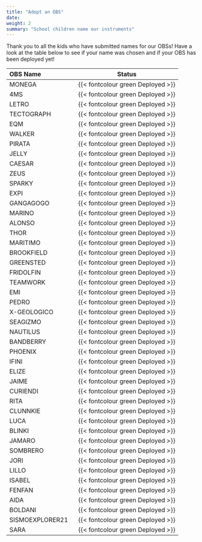 ```yaml
---
title: "Adopt an OBS"
date:
weight: 2
summary: "School children name our instruments"
---
```


Thank you to all the kids who have submitted names for our OBSs!  Have a look at the table below to see if your name was chosen and if your OBS has been deployed yet!

| OBS Name &nbsp;&nbsp;&nbsp;&nbsp;&nbsp;&nbsp;&nbsp;&nbsp;&nbsp;&nbsp;&nbsp;&nbsp;&nbsp;&nbsp;&nbsp;&nbsp;&nbsp;&nbsp; | Status |
| ---------------|--------------------------|
| MONEGA | {{< fontcolour green Deployed >}} |
| 4MS | {{< fontcolour green Deployed >}} |
| LETRO | {{< fontcolour green Deployed >}} |
| TECTOGRAPH | {{< fontcolour green Deployed >}} |
| EQM | {{< fontcolour green Deployed >}} |
| WALKER | {{< fontcolour green Deployed >}} |
| PIRATA | {{< fontcolour green Deployed >}} |
| JELLY | {{< fontcolour green Deployed >}} |
| CAESAR | {{< fontcolour green Deployed >}} |
| ZEUS | {{< fontcolour green Deployed >}} |
| SPARKY | {{< fontcolour green Deployed >}} |
| EXPI | {{< fontcolour green Deployed >}} |
| GANGAGOGO | {{< fontcolour green Deployed >}} |
| MARINO | {{< fontcolour green Deployed >}} |
| ALONSO | {{< fontcolour green Deployed >}} |
| THOR | {{< fontcolour green Deployed >}} |
| MARITIMO | {{< fontcolour green Deployed >}} |
| BROOKFIELD | {{< fontcolour green Deployed >}} |
| GREENSTED | {{< fontcolour green Deployed >}} |
| FRIDOLFIN | {{< fontcolour green Deployed >}} |
| TEAMWORK | {{< fontcolour green Deployed >}} |
| EMI | {{< fontcolour green Deployed >}} |
| PEDRO | {{< fontcolour green Deployed >}} |
| X-GEOLOGICO | {{< fontcolour green Deployed >}} |
| SEAGIZMO | {{< fontcolour green Deployed >}} |
| NAUTILUS | {{< fontcolour green Deployed >}} |
| BANDBERRY | {{< fontcolour green Deployed >}} |
| PHOENIX | {{< fontcolour green Deployed >}} |
| IFINI | {{< fontcolour green Deployed >}} |
| ELIZE | {{< fontcolour green Deployed >}} |
| JAIME | {{< fontcolour green Deployed >}} |
| CURIENDI | {{< fontcolour green Deployed >}} |
| RITA | {{< fontcolour green Deployed >}} |
| CLUNNKIE | {{< fontcolour green Deployed >}} |
| LUCA | {{< fontcolour green Deployed >}} |
| BLINKI | {{< fontcolour green Deployed >}} |
| JAMARO | {{< fontcolour green Deployed >}} |
| SOMBRERO | {{< fontcolour green Deployed >}} |
| JORI | {{< fontcolour green Deployed >}} |
| LILLO | {{< fontcolour green Deployed >}} |
| ISABEL | {{< fontcolour green Deployed >}} |
| FENFAN | {{< fontcolour green Deployed >}} |
| AIDA | {{< fontcolour green Deployed >}} |
| BOLDANI | {{< fontcolour green Deployed >}} |
| SISMOEXPLORER21 | {{< fontcolour green Deployed >}} |
| SARA | {{< fontcolour green Deployed >}} |
